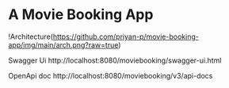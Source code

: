# A Movie Booking App

!Architecture(https://github.com/priyan-p/movie-booking-app/img/main/arch.png?raw=true)

Swagger Ui http://localhost:8080/moviebooking/swagger-ui.html

OpenApi doc http://localhost:8080/moviebooking/v3/api-docs

